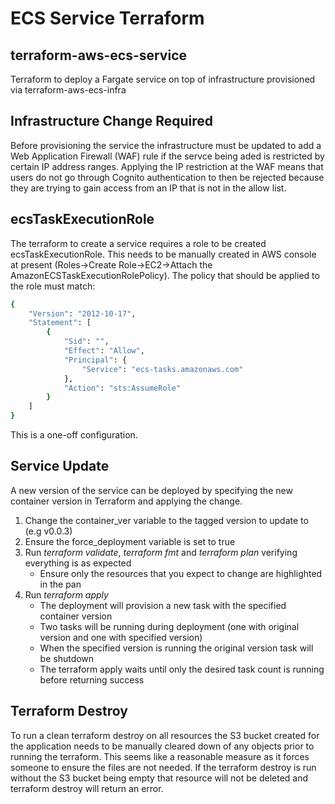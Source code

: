 # ECS Service Terraform

## terraform-aws-ecs-service

Terraform to deploy a Fargate service on top of infrastructure provisioned via terraform-aws-ecs-infra

## Infrastructure Change Required

Before provisioning the service the infrastructure must be updated to add a Web Application Firewall (WAF) rule if the servce being aded is restricted by certain IP address ranges.
Applying the IP restriction at the WAF means that users do not go through Cognito authentication to then be rejected because they are trying to gain access from an IP that is not in the allow list.

## ecsTaskExecutionRole

The terraform to create a service requires a role to be created ecsTaskExecutionRole.  This needs to be manually created in AWS console at present (Roles->Create Role->EC2->Attach the AmazonECSTaskExecutionRolePolicy).  The policy that should be applied to the role must match:

```bash
{
    "Version": "2012-10-17",
    "Statement": [
        {
            "Sid": "",
            "Effect": "Allow",
            "Principal": {
                "Service": "ecs-tasks.amazonaws.com"
            },
            "Action": "sts:AssumeRole"
        }
    ]
}
```

This is a one-off configuration.

## Service Update

A new version of the service can be deployed by specifying the new container version in Terraform and applying the change.

1. Change the container_ver variable to the tagged version to update to (e.g v0.0.3)
2. Ensure the force_deployment variable is set to true
3. Run _terraform validate_, _terraform fmt_ and _terraform plan_ verifying everything is as expected
    - Ensure only the resources that you expect to change are highlighted in the pan
4. Run _terraform apply_
    - The deployment will provision a new task with the specified container version
    - Two tasks will be running during deployment (one with original version and one with specified version)
    - When the specified version is running the original version task will be shutdown
    - The terraform apply waits until only the desired task count is running before returning success

## Terraform Destroy

To run a clean terraform destroy on all resources the S3 bucket created for the application needs to be manually cleared down of any objects prior to running the terraform.  This seems like a reasonable measure as it forces someone to ensure the files are not needed.  If the terraform destroy is run without the S3 bucket being empty that resource will not be deleted and terraform destroy will return an error.
